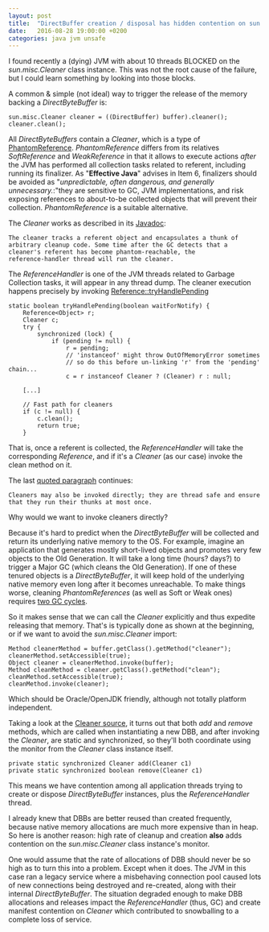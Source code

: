 ```yaml
---
layout: post
title:  "DirectBuffer creation / disposal has hidden contention on sun.misc.Cleaner"
date:   2016-08-28 19:00:00 +0200
categories: java jvm unsafe
---
```


I found recently a (dying) JVM with about 10 threads BLOCKED on the
_sun.misc.Cleaner_ class instance.  This was not the root cause of the
failure, but I could learn something by looking into those blocks.

A common & simple (not ideal) way to trigger the release of the memory
backing a _DirectByteBuffer_ is:

    sun.misc.Cleaner cleaner = ((DirectBuffer) buffer).cleaner();
    cleaner.clean();

All _DirectByteBuffers_ contain a _Cleaner_, which is a type of
[PhantomReference][1].  _PhantomReference_ differs from its relatives
_SoftReference_ and _WeakReference_ in that it allows to execute actions
*after* the JVM has performed all collection tasks related to referent,
including running its finalizer.  As "**Effective Java**" advises in
Item 6, finalizers should be avoided as "_unpredictable, often
dangerous, and generally unnecessary._:"they are sensitive to GC, JVM
implementations, and risk exposing references to about-to-be collected
objects that will prevent their collection.  _PhantomReference_ is a
suitable alternative.

The _Cleaner_ works as described in its [Javadoc][2]:

    The cleaner tracks a referent object and encapsulates a thunk of
    arbitrary cleanup code. Some time after the GC detects that a
    cleaner's referent has become phantom-reachable, the
    reference-handler thread will run the cleaner.

The _ReferenceHandler_ is one of the JVM threads related to Garbage
Collection tasks, it will appear in any thread dump.  The cleaner
execution happens precisely by invoking [Reference::tryHandlePending][3]

```
static boolean tryHandlePending(boolean waitForNotify) {
    Reference<Object> r;
    Cleaner c;
    try {
        synchronized (lock) {
            if (pending != null) {
                r = pending;
                // 'instanceof' might throw OutOfMemoryError sometimes
                // so do this before un-linking 'r' from the 'pending' chain...
                c = r instanceof Cleaner ? (Cleaner) r : null;

    [...]

    // Fast path for cleaners
    if (c != null) {
        c.clean();
        return true;
    }
```

That is, once a referent is collected, the _ReferenceHandler_ will take
the corresponding _Reference_, and if it's a _Cleaner_ (as our case)
invoke the clean method on it.

The last [quoted paragraph][2] continues:

    Cleaners may also be invoked directly; they are thread safe and ensure
    that they run their thunks at most once.

Why would we want to invoke cleaners directly?

Because it's hard to predict when the _DirectByteBuffer_ will be
collected and return its underlying native memory to the OS.  For
example, imagine an application that generates mostly short-lived
objects and promotes very few objects to the Old Generation.  It will
take a long time (hours?  days?) to trigger a Major GC (which cleans the
Old Generation).  If one of these tenured objects is a
_DirectByteBuffer_, it will keep hold of the underlying native memory
even long after it becomes unreachable.  To make things worse, cleaning
_PhantomReferences_ (as well as Soft or Weak ones) requires [two GC
cycles][4].

So it makes sense that we can call the _Cleaner_ explicitly and thus
expedite releasing that memory.  That's is typically done as shown at
the beginning, or if we want to avoid the _sun.misc.Cleaner_ import:

    Method cleanerMethod = buffer.getClass().getMethod("cleaner");
    cleanerMethod.setAccessible(true);
    Object cleaner = cleanerMethod.invoke(buffer);
    Method cleanMethod = cleaner.getClass().getMethod("clean");
    cleanMethod.setAccessible(true);
    cleanMethod.invoke(cleaner);

Which should be Oracle/OpenJDK friendly, although not totally platform
independent.

Taking a look at the [Cleaner source][5], it turns out that both _add_
and _remove_ methods, which are called when instantiating a new DBB, and
after invoking the _Cleaner_, are static and synchronized, so they'll
both coordinate using the monitor from the _Cleaner_ class instance
itself.

    private static synchronized Cleaner add(Cleaner c1)
    private static synchronized boolean remove(Cleaner c1)

This means we have contention among all application threads trying to
create or dispose _DirectByteBuffer_ instances, plus the
_ReferenceHandler_ thread.

I already knew that DBBs are better reused than created frequently,
because native memory allocations are much more expensive than in heap.
So here is another reason: high rate of cleanup and creation **also**
adds contention on the _sun.misc.Cleaner_ class instance's monitor.

One would assume that the rate of allocations of DBB should never be so
high as to turn this into a problem.  Except when it does.  The JVM in
this case ran a legacy service where a misbehaving connection pool
caused lots of new connections being destroyed and re-created, along
with their internal _DirectByteBuffer_.  The situation degraded enough
to make DBB allocations and releases impact the _ReferenceHandler_
(thus, GC) and create manifest contention on _Cleaner_ which contributed
to snowballing to a complete loss of service.

[1]: https://docs.oracle.com/javase/8/docs/api/index.html?java/lang/ref/PhantomReference.html
[2]: http://www.kdgregory.com/index.php?page=java.refobj
[3]: http://hg.openjdk.java.net/jdk8u/jdk8u/jdk/file/5beaee665e14/src/share/classes/java/lang/ref/Reference.java#l174
[4]: https://community.oracle.com/blogs/enicholas/2006/05/04/understanding-weak-references
[5]: http://hg.openjdk.java.net/jdk8u/jdk8u/jdk/file/5beaee665e14/src/share/classes/sun/misc/Cleaner.java#l78
